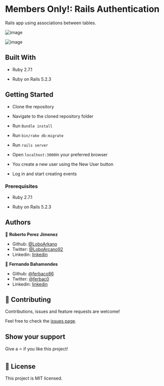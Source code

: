 # Members Only!: Rails Authentication 
Rails app using associations between tables.

![image](https://user-images.githubusercontent.com/33432289/84837540-034aa900-affe-11ea-88f0-c00e9cd082e6.png)

![image](https://user-images.githubusercontent.com/33432289/84837943-e19df180-affe-11ea-8c4e-58db980ffcb9.png)


## Built With

- Ruby 2.7.1

- Ruby on Rails 5.2.3

## Getting Started

- Clone the repository

- Navigate to the cloned repository folder

- Run ```Bundle install```

- Run ```bin/rake db:migrate```

- Run ```rails server```

- Open ```localhost:3000```in your preferred browser

- You create a new user using the New User button

- Log in and start creating events


### Prerequisites

- Ruby 2.7.1

- Ruby on Rails 5.2.3

## Authors

👤 **Roberto Perez Jimenez**

- Github: [@LoboArkano](https://github.com/LoboArkano)
- Twitter: [@LoboArcano92](https://twitter.com/LoboArcano92)
- Linkedin: [linkedin](https://www.linkedin.com/in/jose-roberto-perez-jimenez/)

👤 **Fernando Bahamondes**

- Github: [@ferbaco86](https://github.com/ferbaco86)
- Twitter: [@ferbac0](https://twitter.com/ferbac0)
- Linkedin: [linkedin](https://www.linkedin.com/in/fernando-bahamondes-correa)

## 🤝 Contributing

Contributions, issues and feature requests are welcome!

Feel free to check the [issues page](https://github.com/ferbaco86/private-events/issues).

## Show your support

Give a ⭐️ if you like this project!
 
## 📝 License

This project is MIT licensed.
